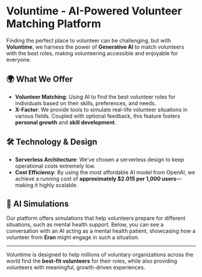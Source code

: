 # Voluntime - AI-Powered Volunteer Matching Platform

Finding the perfect place to volunteer can be challenging, but with **Voluntime**, we harness the power of **Generative AI** to match volunteers with the best roles, making volunteering accessible and enjoyable for everyone.

## 🌍 What We Offer

- **Volunteer Matching**: Using AI to find the best volunteer roles for individuals based on their skills, preferences, and needs.
- **X-Factor**: We provide tools to simulate real-life volunteer situations in various fields. Coupled with optional feedback, this feature fosters **personal growth** and **skill development**.

## 🛠️ Technology & Design

- **Serverless Architecture**: We’ve chosen a serverless design to keep operational costs extremely low.
- **Cost Efficiency**: By using the most affordable AI model from OpenAI, we achieve a running cost of **approximately $2.015 per 1,000 users**—making it highly scalable.

## 🤖 AI Simulations

Our platform offers simulations that help volunteers prepare for different situations, such as mental health support. Below, you can see a conversation with an AI acting as a mental health patient, showcasing how a volunteer from **Eran** might engage in such a situation.

---

Voluntime is designed to help millions of voluntary organizations across the world find the **best-fit volunteers** for their roles, while also providing volunteers with meaningful, growth-driven experiences.
